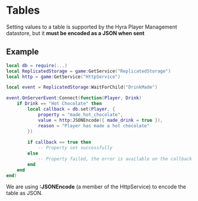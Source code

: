 # Tables

Setting values to a table is supported by the Hyra Player Management datastore, but it **must be encoded as a JSON when sent**

## Example

```lua
local db = require(...)
local ReplicatedStorage = game:GetService("ReplicatedStorage")
local http = game:GetService("HttpService")

local event = ReplicatedStorage:WaitForChild("DrinkMade")

event.OnServerEvent:Connect(function(Player, Drink)
    if Drink == "Hot Chocolate" then
        local callback = db.set(Player, {
            property = "made_hot_chocolate",
            value = http:JSONEncode({ made_drink = true }),
            reason = "Player has made a hot chocolate"
        })
        
        if callback == true then
            -- Property set successfully
        else
            -- Property failed, the error is available on the callback propety
        end
    end
end)
```

We are using **:JSONEncode** \(a member of the HttpService\) to encode the table as JSON.

